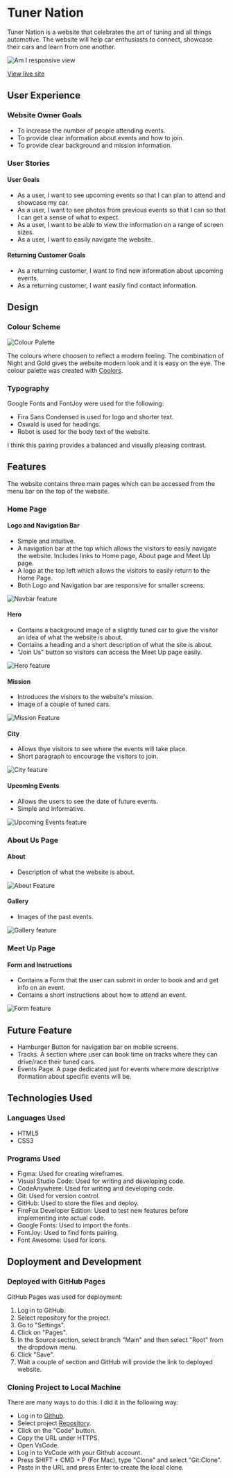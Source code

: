 # Tuner Nation

Tuner Nation is a website that celebrates the art of tuning and all things automotive. The website will help car enthusiasts to connect, showcase their cars and learn from one another.

![Am I responsive view](docs/am-i-responsive.jpg)

[View live site](https://sorinpan.github.io/tuner-nation/)

## User Experience

### Website Owner Goals

- To increase the number of people attending events.
- To provide clear information about events and how to join.
- To provide clear background and mission information.

### User Stories

#### User Goals

- As a user, I want to see upcoming events so that I can plan to attend and showcase my car.
- As a user, I want to see photos from previous events so that I can so that I can get a sense of what to expect.
- As a user, I want to be able to view the information on a range of screen sizes.
- As a user, I want to easily navigate the website.

#### Returning Customer Goals

- As a returning customer, I want to find new information about upcoming events.
- As a returning customer, I want easily find contact information.

## Design

### Colour Scheme

![Colour Palette](docs/colour-palette.png)

The colours where choosen to reflect a modern feeling. The combination of Night and Gold gives the website modern look and it is easy on the eye. The colour palette was created with [Coolors](https://coolors.co/).  

### Typography

Google Fonts and FontJoy were used for the following:

- Fira Sans Condensed is used for logo and shorter text.
- Oswald is used for headings.
- Robot is used for the body text of the website.

I think this pairing provides a balanced and visually pleasing contrast.

## Features

The website contains three main pages which can be accessed from the menu bar on the top of the website.

### Home Page

#### Logo and Navigation Bar

- Simple and intuitive.
- A navigation bar at the top which allows the visitors to easily navigate the website. Includes links to Home page, About page and Meet Up page.
- A logo at the top left which allows the visitors to easily return to the Home Page.
- Both Logo and Navigation bar are responsive for smaller screens.

![Navbar feature](docs/navbar-feature.png)

#### Hero

- Contains a background image of a slightly tuned car to give the visitor an idea of what the website is about.
- Contains a heading and a short description of what the site is about.
- "Join Us" button so visitors can access the Meet Up page easily.

![Hero feature](docs/hero-feature.png)

#### Mission

- Introduces the visitors to the website's mission.
- Image of a couple of tuned cars.

![Mission Feature](docs/mission-feature.png)

#### City

- Allows thye visitors to see where the events will take place.
- Short paragraph to encourage the visitors to join.

![City feature](docs/city-feature.png)

#### Upcoming Events

- Allows the users to see the date of future events.
- Simple and Informative.

![Upcoming Events feature](docs/upcoming-feature.png)

### About Us Page

#### About

- Description of what the website is about.

![About Feature](docs/about-feature.png)

#### Gallery

- Images of the past events.

![Gallery feature](docs/gallery-feature.png)

### Meet Up Page

#### Form and Instructions

- Contains a Form that the user can submit in order to book and and get info on an event.
- Contains a short instructions about how to attend an event.

![Form feature](docs/form-feature.png)

## Future Feature

- Hamburger Button for navigation bar on mobile screens.
- Tracks. A section where user can book time on tracks where they can drive/race their tuned cars.
- Events Page. A page dedicated just for events where more descriptive iformation about specific events will be.

## Technologies Used

### Languages Used

- HTML5
- CSS3

### Programs Used

- Figma: Used for creating wireframes.
- Visual Studio Code: Used for writing and developing code.
- CodeAnywhere: Used for writing and developing code.
- Git: Used for version control.
- GitHub: Used to store the files and deploy.
- FireFox Developer Edition: Used to test new features before implementing into actual code.
- Google Fonts: Used to import the fonts.
- FontJoy: Used to find fonts pairing.
- Font Awesome: Used for icons.

## Doployment and Development

### Deployed with GitHub Pages

GitHub Pages was used for deployment:

1. Log in to GitHub.
2. Select repository for the project.
3. Go to "Settings".
4. Click on "Pages".
5. In the Source section, select branch "Main" and then select "Root" from the dropdown menu.
6. Click "Save".
7. Wait a couple of section and GitHub will provide the link to deployed website.

### Cloning Project to Local Machine

There are many ways to do this. I did it in the following way:

- Log in to [Github](https://github.com/).
- Select project [Repository](https://github.com/SorinPan/tuner-nation).
- Click on the "Code" button.
- Copy the URL under HTTPS.
- Open VsCode.
- Log in to VsCode with your Github account.
- Press SHIFT + CMD + P (For Mac), type "Clone" and select "Git:Clone".
- Paste in the URL and press Enter to create the local clone.